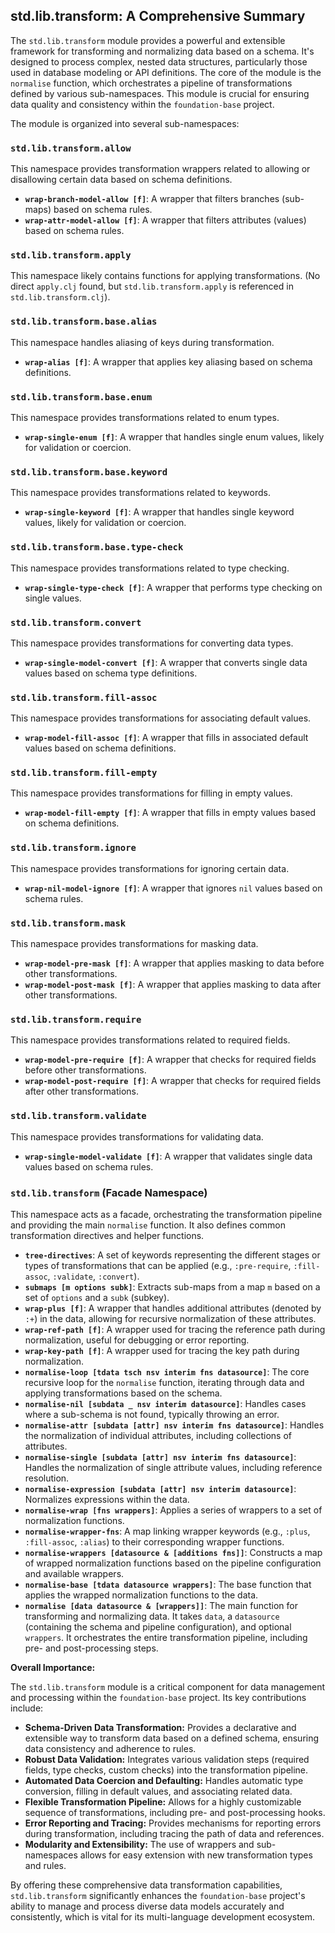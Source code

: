 ## std.lib.transform: A Comprehensive Summary

The `std.lib.transform` module provides a powerful and extensible framework for transforming and normalizing data based on a schema. It's designed to process complex, nested data structures, particularly those used in database modeling or API definitions. The core of the module is the `normalise` function, which orchestrates a pipeline of transformations defined by various sub-namespaces. This module is crucial for ensuring data quality and consistency within the `foundation-base` project.

The module is organized into several sub-namespaces:

### `std.lib.transform.allow`

This namespace provides transformation wrappers related to allowing or disallowing certain data based on schema definitions.

*   **`wrap-branch-model-allow [f]`**: A wrapper that filters branches (sub-maps) based on schema rules.
*   **`wrap-attr-model-allow [f]`**: A wrapper that filters attributes (values) based on schema rules.

### `std.lib.transform.apply`

This namespace likely contains functions for applying transformations. (No direct `apply.clj` found, but `std.lib.transform.apply` is referenced in `std.lib.transform.clj`).

### `std.lib.transform.base.alias`

This namespace handles aliasing of keys during transformation.

*   **`wrap-alias [f]`**: A wrapper that applies key aliasing based on schema definitions.

### `std.lib.transform.base.enum`

This namespace provides transformations related to enum types.

*   **`wrap-single-enum [f]`**: A wrapper that handles single enum values, likely for validation or coercion.

### `std.lib.transform.base.keyword`

This namespace provides transformations related to keywords.

*   **`wrap-single-keyword [f]`**: A wrapper that handles single keyword values, likely for validation or coercion.

### `std.lib.transform.base.type-check`

This namespace provides transformations related to type checking.

*   **`wrap-single-type-check [f]`**: A wrapper that performs type checking on single values.

### `std.lib.transform.convert`

This namespace provides transformations for converting data types.

*   **`wrap-single-model-convert [f]`**: A wrapper that converts single data values based on schema type definitions.

### `std.lib.transform.fill-assoc`

This namespace provides transformations for associating default values.

*   **`wrap-model-fill-assoc [f]`**: A wrapper that fills in associated default values based on schema definitions.

### `std.lib.transform.fill-empty`

This namespace provides transformations for filling in empty values.

*   **`wrap-model-fill-empty [f]`**: A wrapper that fills in empty values based on schema definitions.

### `std.lib.transform.ignore`

This namespace provides transformations for ignoring certain data.

*   **`wrap-nil-model-ignore [f]`**: A wrapper that ignores `nil` values based on schema rules.

### `std.lib.transform.mask`

This namespace provides transformations for masking data.

*   **`wrap-model-pre-mask [f]`**: A wrapper that applies masking to data before other transformations.
*   **`wrap-model-post-mask [f]`**: A wrapper that applies masking to data after other transformations.

### `std.lib.transform.require`

This namespace provides transformations related to required fields.

*   **`wrap-model-pre-require [f]`**: A wrapper that checks for required fields before other transformations.
*   **`wrap-model-post-require [f]`**: A wrapper that checks for required fields after other transformations.

### `std.lib.transform.validate`

This namespace provides transformations for validating data.

*   **`wrap-single-model-validate [f]`**: A wrapper that validates single data values based on schema rules.

### `std.lib.transform` (Facade Namespace)

This namespace acts as a facade, orchestrating the transformation pipeline and providing the main `normalise` function. It also defines common transformation directives and helper functions.

*   **`tree-directives`**: A set of keywords representing the different stages or types of transformations that can be applied (e.g., `:pre-require`, `:fill-assoc`, `:validate`, `:convert`).
*   **`submaps [m options subk]`**: Extracts sub-maps from a map `m` based on a set of `options` and a `subk` (subkey).
*   **`wrap-plus [f]`**: A wrapper that handles additional attributes (denoted by `:+`) in the data, allowing for recursive normalization of these attributes.
*   **`wrap-ref-path [f]`**: A wrapper used for tracing the reference path during normalization, useful for debugging or error reporting.
*   **`wrap-key-path [f]`**: A wrapper used for tracing the key path during normalization.
*   **`normalise-loop [tdata tsch nsv interim fns datasource]`**: The core recursive loop for the `normalise` function, iterating through data and applying transformations based on the schema.
*   **`normalise-nil [subdata _ nsv interim datasource]`**: Handles cases where a sub-schema is not found, typically throwing an error.
*   **`normalise-attr [subdata [attr] nsv interim fns datasource]`**: Handles the normalization of individual attributes, including collections of attributes.
*   **`normalise-single [subdata [attr] nsv interim fns datasource]`**: Handles the normalization of single attribute values, including reference resolution.
*   **`normalise-expression [subdata [attr] nsv interim datasource]`**: Normalizes expressions within the data.
*   **`normalise-wrap [fns wrappers]`**: Applies a series of wrappers to a set of normalization functions.
*   **`normalise-wrapper-fns`**: A map linking wrapper keywords (e.g., `:plus`, `:fill-assoc`, `:alias`) to their corresponding wrapper functions.
*   **`normalise-wrappers [datasource & [additions fns]]`**: Constructs a map of wrapped normalization functions based on the pipeline configuration and available wrappers.
*   **`normalise-base [tdata datasource wrappers]`**: The base function that applies the wrapped normalization functions to the data.
*   **`normalise [data datasource & [wrappers]]`**: The main function for transforming and normalizing data. It takes `data`, a `datasource` (containing the schema and pipeline configuration), and optional `wrappers`. It orchestrates the entire transformation pipeline, including pre- and post-processing steps.

**Overall Importance:**

The `std.lib.transform` module is a critical component for data management and processing within the `foundation-base` project. Its key contributions include:

*   **Schema-Driven Data Transformation:** Provides a declarative and extensible way to transform data based on a defined schema, ensuring data consistency and adherence to rules.
*   **Robust Data Validation:** Integrates various validation steps (required fields, type checks, custom checks) into the transformation pipeline.
*   **Automated Data Coercion and Defaulting:** Handles automatic type conversion, filling in default values, and associating related data.
*   **Flexible Transformation Pipeline:** Allows for a highly customizable sequence of transformations, including pre- and post-processing hooks.
*   **Error Reporting and Tracing:** Provides mechanisms for reporting errors during transformation, including tracing the path of data and references.
*   **Modularity and Extensibility:** The use of wrappers and sub-namespaces allows for easy extension with new transformation types and rules.

By offering these comprehensive data transformation capabilities, `std.lib.transform` significantly enhances the `foundation-base` project's ability to manage and process diverse data models accurately and consistently, which is vital for its multi-language development ecosystem.
